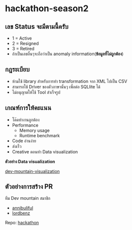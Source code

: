 # hackathon-season2

## เลข Status จะมีตามนี้ครับ
- 1 = Active
- 2 = Resigned
- 3 = Retired
- ถ้าเป็นเลขอื่นๆจะถือว่าเป็น anomaly information(**ข้อมูลที่ไม่ถูกต้อง**)

## กฎระเบียบ

- ห้ามใช้ library สำหรับการทำ transformation จาก XML ไปเป็น CSV
- สามารถใช้ Driver ของตัวภาษานั้นๆ เพื่อต่อ SQLlite ได้
- ไม่อนุญาตให้ใช้ Tool สำเร็จรูป

## เกณฑ์การให้คะแนน

- โค๊ดทำงานถูกต้อง
- Performance
  - Memory usage
  - Runtime benchmark 
- Code อ่านง่าย
- ส่งเร็ว
- Creative ตอนทำ Data visualization 

**ตัวอย่าง Data visualization**

[dev-mountain-visualization](https://dev-moutain-dataviz.netlify.app/)


## ตัวอย่างการสร้าง PR
ทีม Dev mountain
สมาชิก
- [annibuliful](https://github.com/annibuliful)
- [lordbenz](https://github.com/lordbenz)

Repo: [hackathon](https://github.com/devmountaintechfest/hackathon-season2)
